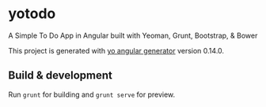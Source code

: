 # yotodo

A Simple To Do App in Angular built with Yeoman, Grunt, Bootstrap, & Bower

This project is generated with [yo angular generator](https://github.com/yeoman/generator-angular)
version 0.14.0.

## Build & development

Run `grunt` for building and `grunt serve` for preview.




